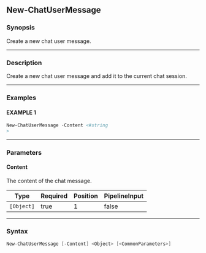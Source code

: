 New-ChatUserMessage
-------------------




### Synopsis
Create a new chat user message.



---


### Description

Create a new chat user message and add it to the current chat session.



---


### Examples
#### EXAMPLE 1
```PowerShell
New-ChatUserMessage -Content <#string
>
```



---


### Parameters
#### **Content**

The content of the chat message.






|Type      |Required|Position|PipelineInput|
|----------|--------|--------|-------------|
|`[Object]`|true    |1       |false        |





---


### Syntax
```PowerShell
New-ChatUserMessage [-Content] <Object> [<CommonParameters>]
```
